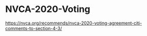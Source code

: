 # NVCA-2020-Voting
https://nvca.org/recommends/nvca-2020-voting-agreement-citi-comments-to-section-4-3/
